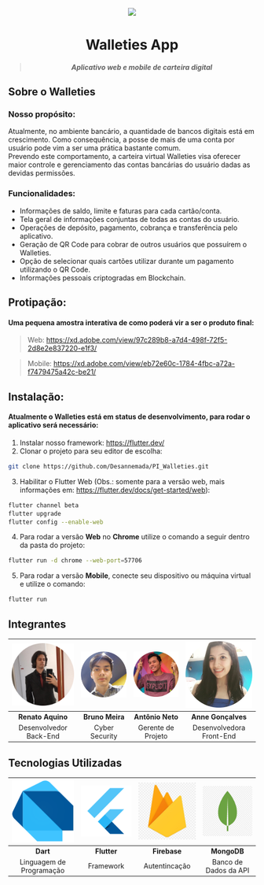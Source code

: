 <p align="center"><img src="https://image.flaticon.com/icons/svg/714/714023.svg" width="130"></p>
<h1 align="center">Walleties App</h1>

> <h5 align="center">Aplicativo web e mobile de carteira digital</h5>

## Sobre o Walleties

### Nosso propósito:
Atualmente, no ambiente bancário, a quantidade de bancos digitais está em crescimento. Como consequência, a posse de mais de uma conta por usuário pode vim a ser uma prática bastante comum.  
Prevendo este comportamento, a carteira virtual Walleties visa oferecer maior controle e gerenciamento das contas bancárias do usuário dadas as devidas permissões.

### Funcionalidades:
* Informações de saldo, limite e faturas para cada cartão/conta.
* Tela geral de informações conjuntas de todas as contas do usuário.
* Operações de depósito, pagamento, cobrança e transferência pelo aplicativo.
* Geração de QR Code para cobrar de outros usuários que possuírem o Walleties.
* Opção de selecionar quais cartões utilizar durante um pagamento utilizando o QR Code.
* Informações pessoais criptogradas em Blockchain.

## Protipação:
#### Uma pequena amostra interativa de como poderá vir a ser o produto final:
> Web: https://xd.adobe.com/view/97c289b8-a7d4-498f-72f5-2d8e2e837220-e1f3/

> Mobile: https://xd.adobe.com/view/eb72e60c-1784-4fbc-a72a-f7479475a42c-be21/

## Instalação:
#### Atualmente o Walleties está em status de desenvolvimento, para rodar o aplicativo será necessário: 
1. Instalar nosso framework: https://flutter.dev/
2. Clonar o projeto para seu editor de escolha:
```sh
git clone https://github.com/Desannemada/PI_Walleties.git
```
3. Habilitar o Flutter Web (Obs.: somente para a versão web, mais informações em: https://flutter.dev/docs/get-started/web):
```sh
flutter channel beta
flutter upgrade
flutter config --enable-web
```
4. Para rodar a versão **Web** no **Chrome** utilize o comando a seguir dentro da pasta do projeto:
```sh
flutter run -d chrome --web-port=57706
```
5. Para rodar a versão **Mobile**, conecte seu dispositivo ou máquina virtual e utilize o comando:
```sh
flutter run
```

## Integrantes
| <img src="/developers_profile/renato.png" width="150">  | <img src="/developers_profile/bruno.png" width="150">  | <img src="/developers_profile/neto.png" width="150">  | <img src="/developers_profile/anne.png" width="150"> |
| :--------------------: | :--------------------: | :-----------------: | :-------------------:    |
| **Renato Aquino**      | **Bruno Meira**        | **Antônio Neto**    | **Anne Gonçalves**       |
| Desenvolvedor Back-End | Cyber Security         | Gerente de Projeto  | Desenvolvedora Front-End |

## Tecnologias Utilizadas
| <img src="/developers_profile/dart.png" width="150">  | <img src="/developers_profile/flutter.png" width="150">  | <img src="/developers_profile/firebase.jpg" width="150">  | <img src="/developers_profile/mongodb.jpg" width="150"> |
| :----------------------: | :----------------------: | :----------------------: | :----------------------: |
| **Dart**                 | **Flutter**              | **Firebase**             | **MongoDB**              |
| Linguagem de Programação | Framework                | Autentincação            | Banco de Dados da API    |

